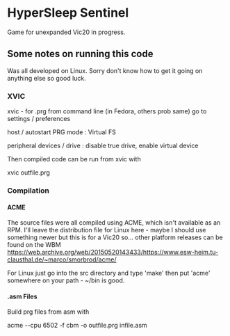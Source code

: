 # HyperSleep Sentinel

Game for unexpanded Vic20 in progress.

## Some notes on running this code

Was all developed on Linux. Sorry don't know how to get it going on anything else so good luck.

### XVIC

xvic - for .prg from command line (in Fedora, others prob same) go to settings / preferences

  host / autostart PRG mode  : Virtual FS

  peripheral devices / drive : disable true drive, enable virtual device
 
Then compiled code can be run from xvic with 

  xvic outfile.prg

### Compilation

#### ACME 

The source files were all compiled using ACME, which isn't available as an RPM. I'll leave the distribution file for Linux here - maybe I should use something newer but this is for a Vic20 so... other platform releases can be found on the WBM https://web.archive.org/web/20150520143433/https://www.esw-heim.tu-clausthal.de/~marco/smorbrod/acme/

For Linux just go into the src directory and type 'make' then put 'acme' somewhere on your path - ~/bin is good.

#### .asm Files

Build prg files from asm with 

  acme --cpu 6502 -f cbm -o outfile.prg infile.asm

  
